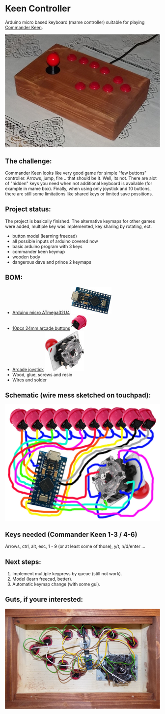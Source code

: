 # Keen Controller
Arduino micro based keyboard (mame controller) suitable for playing [Commander Keen](http://www.shikadi.net/keenwiki/Main_Page).

![Final product look](/doc/keen_final.jpg)

## The challenge:
Commander Keen looks like very good game for simple "few buttons" controller. Arrows, jump, fire .. that should be it. Well, its not. There are alot of "hidden" keys you need when not additional keyboard is available (for example in mame box). Finally, when using only joystick and 10 buttons, there are still some limitations like shared keys or limited save possitions.

## Project status:
The project is basically finished. The alternative keymaps for other games were added, multiple key was implemented, key sharing by rotating, ect.

- button model (learning freecad)
- all possible inputs of arduino covered now
- basic arduino program with 3 keys
- commander keen keymap
- wooden body
- dangerous dave and prince 2 keymaps

## BOM:

- [Arduino micro ATmega32U4](https://www.aliexpress.com/item/Free-Shipping-New-Pro-Micro-for-arduino-ATmega32U4-5V-16MHz-Module-with-2-row-pin-header/1348800135.html?spm=2114.search0104.3.1.65653ecf7knLvI&ws_ab_test=searchweb0_0,searchweb201602_5_10065_10068_319_317_10696_10084_453_454_10083_10618_10304_10307_10820_10821_538_537_10302_536_10059_10884_10887_100031_321_322_10103,searchweb201603_53,ppcSwitch_0&algo_expid=e6bf0f1d-14d2-4c70-9fee-68fe26168dd5-0&algo_pvid=e6bf0f1d-14d2-4c70-9fee-68fe26168dd5) ![Arduino Leonardo Pro Micro](/doc/arduino.jpg)
- [10pcs 24mm arcade buttons](https://www.aliexpress.com/item/10-pcs-factory-price-arcade-button-24mm-Round-Push-Button-Built-in-small-micro-switch-for/32881608601.html?spm=a2g0s.9042311.0.0.7df04c4dFhE223) ![24mm button](/doc/button.jpg)
- [Arcade joystick](https://www.aliexpress.com/item/Classic-Arcade-Joystick-4-8-way-DIY-Game-Joystick-Red-Ball-Fighting-Stick-Replacement-Parts-For/32571616716.html?spm=a2g0s.9042311.0.0.7df04c4dFhE223) ![Joystick](/doc/joystick.jpg)
- Wood, glue, screws and resin
- Wires and solder

## Schematic (wire mess sketched on touchpad):

![Schematic](/doc/wire_mess.jpg)

## Keys needed (Commander Keen 1-3 / 4-6)
Arrows, ctrl, alt, esc, 1 - 9 (or at least some of those), y/t, n/d/enter ...

## Next steps:

1) Implement multiple keypress by queue (still not work).
2) Model (learn freecad, better).
3) Automatic keymap change (with some gui).

## Guts, if youre interested:

![How it looks inside](/doc/keen_guts.jpg)

